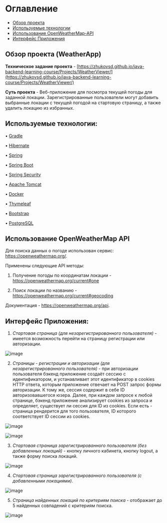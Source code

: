 # Оглавление
- [Обзор проекта](#обзор-проекта-weatherapp)
- [Используемые технологии](#используемые-технологи)
- [Использование OpenWeatherMap-API](#использование-openweathermap-api)
- [Интерфейс Приложения](#интерфейс-приложения)


## Обзор проекта (WeatherApp)

**Техническое задание проекта** -  [https://zhukovsd.github.io/java-backend-learning-course/Projects/WeatherViewer/](https://zhukovsd.github.io/java-backend-learning-course/Projects/WeatherViewer/)

**Суть проекта** - Веб-приложение для посмотра текущей погоды для заданной локации. Зарегистрированные пользователи могут добавить выбранные локации с текущей погодой на стартовую страницу,
а также удалить локацию из избранных.  

## Используемые технологии:

•	[Gradle](https://gradle.org/)                                       

•	[Hibernate](https://hibernate.org/)

•	[Spring](https://spring.io/)

•	[Spring Boot](https://spring.io/projects/spring-boot)

•	[Spring Security](https://spring.io/projects/spring-security)

•	[Apache Tomcat](https://tomcat.apache.org/)

•	[Docker](https://www.docker.com/)

•	[Thymeleaf](https://www.thymeleaf.org/)

•	[Bootstrap](https://getbootstrap.com/)

•	[PostgreSQL](https://www.postgresql.org/)

## Использование OpenWeatherMap API

Для поиска данных о погоде использован сервис: https://openweathermap.org/. 

Применены следующие API методы:

1. Получение погоды по координатам локации - https://openweathermap.org/current#one

2. Поиск локации по названию -   https://openweathermap.org/current#geocoding

Документация - https://openweathermap.org/api.


## Интерфейс Приложения:

1. *Стартовая страница (для незарегистрированного пользователя)* - имеется возможность перейти на страницу регистрации или авторизации. 

![image](https://github.com/user-attachments/assets/fe175266-e351-4d41-9f03-3f45053d164b)

2. *Страницы - регистрации и авторизации (для незарегистрированного пользователя)* - при авторизации пользователя бэкенд приложение создаёт сессию с идентификатором, и устанавливает этот идентификатор в cookies HTTP ответа, которым приложение отвечает на POST запрос формы авторизации. К тому же, сессия содержит в себе ID авторизовавшегося юзера.
Далее, при каждом запросе к любой странице, бэкенд приложение анализирует cookies из запроса и определяет, существует ли сессия для ID из cookies. Если есть - страница рендерится для того пользователя, ID которого соответствует ID сессии из cookies.

![image](https://github.com/user-attachments/assets/ede2b38c-d268-47b6-a4bd-05bbcb290f74)

![image](https://github.com/user-attachments/assets/018cb649-9706-45f0-a29b-e66f58c9fc17)

3. *Стартовая страница зарегистрированного пользователя (без добавленных локаций)* - кнопку личного кабинета,  кнопку logout, а также форму поиска локаций.

![image](https://github.com/user-attachments/assets/c645b721-cfb6-47ee-8338-380b518e22c2)

4. *Стартовая страница зарегистрированного пользователя (с добавленными локациями)*.

![image](https://github.com/user-attachments/assets/b7d63622-34aa-4f5e-9da2-8918452a0153)

5. *Страница найденных локаций по критериям поиска* - отображает до 5 найденных совпадений с критериям поиска.

![image](https://github.com/user-attachments/assets/87dcbf9e-deaf-4d01-a2b7-85bf8d3fa514)
